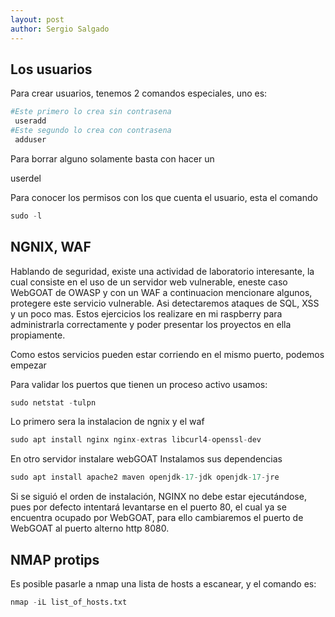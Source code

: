 ```yaml
---
layout: post
author: Sergio Salgado
---
```


## [](#header-2)<a id="usuarios">Los usuarios</a>

Para crear usuarios, tenemos 2 comandos especiales, uno es: 

```S
#Este primero lo crea sin contrasena
 useradd
#Este segundo lo crea con contrasena
 adduser
 ```

Para borrar alguno solamente basta con hacer un

userdel

Para conocer los permisos con los que cuenta el usuario, esta el comando 

```s
sudo -l
```

## [](#header-2)NGNIX, WAF

Hablando de seguridad, existe una actividad de laboratorio interesante, la cual consiste en el uso de un servidor web vulnerable, eneste caso WebGOAT de OWASP y con un WAF a continuacion mencionare algunos, protegere este servicio vulnerable. Asi detectaremos ataques de SQL, XSS y un poco mas. 
Estos ejercicios los realizare en mi raspberry para administrarla correctamente y poder presentar los proyectos en ella propiamente.

Como estos servicios pueden estar corriendo en el mismo puerto, podemos empezar

Para validar los puertos que tienen un proceso activo usamos:

```s
sudo netstat -tulpn
```

Lo primero sera la instalacion de ngnix y el waf

```s
sudo apt install nginx nginx-extras libcurl4-openssl-dev
```

En otro servidor instalare webGOAT
Instalamos sus dependencias

```s
sudo apt install apache2 maven openjdk-17-jdk openjdk-17-jre
```
Si se siguió el orden de instalación, NGINX no debe estar ejecutándose, pues por defecto intentará levantarse en el puerto 80, el cual ya se encuentra ocupado por WebGOAT, para ello cambiaremos el puerto de WebGOAT al puerto alterno http 8080.

## [](#header-2)NMAP protips

Es posible pasarle a nmap una lista de hosts a escanear, y el comando es:

```s
nmap -iL list_of_hosts.txt
```

